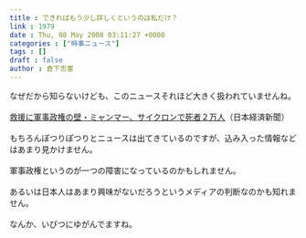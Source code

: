 ```yaml
---
title : できればもう少し詳しくというのは私だけ？
link : 1979
date : Thu, 08 May 2008 03:11:27 +0000
categories : ["時事ニュース"]
tags : []
draft : false
author : 倉下忠憲
---
```


なぜだから知らないけども、このニュースそれほど大きく扱われていませんね。<BR><BR><A HREF="http://www.nikkei.co.jp/news/kaigai/20080508AT2M0703407052008.html" TARGET="_blank">救援に軍事政権の壁・ミャンマー、サイクロンで死者２万人</A>（日本経済新聞）<BR><BR>もちろんぽつりぽつりとニュースは出てきているのですが、込み入った情報などはあまり見かけません。<BR><BR>軍事政権というのが一つの障害になっているのかもしれません。<BR><BR>あるいは日本人はあまり興味がないだろうというメディアの判断なのかも知れません。<BR><BR>なんか、いびつにゆがんでますね。<br><br>
